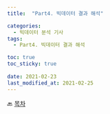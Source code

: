 ```yaml
---
title:  "Part4. 빅데이터 결과 해석"

categories:
  - 빅데이터 분석 기사
tags:
  - Part4. 빅데이터 결과 해석

toc: true
toc_sticky: true
 
date: 2021-02-23
last_modified_at: 2021-02-25
---
```


:back: [목차]()